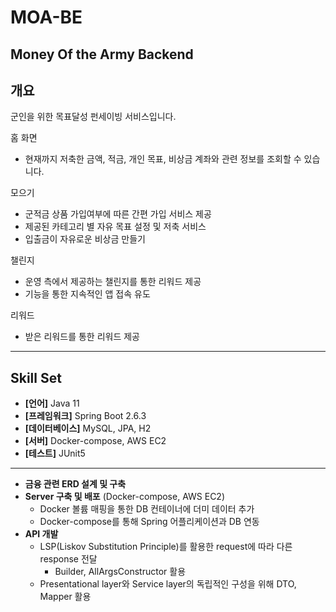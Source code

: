 # MOA-BE
Money Of the Army Backend
---
## 개요
군인을 위한 목표달성 펀세이빙 서비스입니다. 

홈 화면
- 현재까지 저축한 금액, 적금, 개인 목표, 비상금 계좌와 관련 정보를 조회할 수 있습니다.

모으기
- 군적금 상품 가입여부에 따른 간편 가입 서비스 제공
- 제공된 카테고리 별 자유 목표 설정 및 저축 서비스
- 입출금이 자유로운 비상금 만들기

챌린지
- 운영 측에서 제공하는 챌린지를 통한 리워드 제공
- 기능을 통한 지속적인 앱 접속 유도

리워드
- 받은 리워드를 통한 리워드 제공
---
## Skill Set
- **[언어]** Java 11
- **[프레임워크]** Spring Boot 2.6.3
- **[데이터베이스]** MySQL, JPA, H2
- **[서버]** Docker-compose, AWS EC2
- **[테스트]** JUnit5
---
- **금융 관련 ERD 설계 및 구축**
- **Server 구축 및 배포** (Docker-compose, AWS EC2)
    - Docker 볼륨 매핑을 통한 DB 컨테이너에 더미 데이터 추가
    - Docker-compose를 통해 Spring 어플리케이션과 DB 연동
- **API 개발**
    - LSP(Liskov Substitution Principle)를 활용한 request에 따라 다른 response 전달
        - Builder, AllArgsConstructor 활용
    - Presentational layer와 Service layer의 독립적인 구성을 위해 DTO, Mapper 활용
